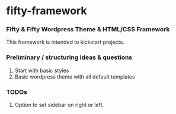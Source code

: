 fifty-framework
===============

### Fifty & Fifty Wordpress Theme & HTML/CSS Framework

This framework is intended to kickstart projects. 


### Preliminary / structuring ideas & questions

1. Start with basic styles
2. Basic wordpress theme with all default templates


### TODOs

1. Option to set sidebar on right or left.